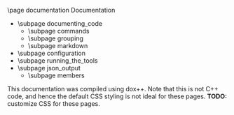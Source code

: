 \page documentation Documentation

- \subpage documenting_code
    - \subpage commands
    - \subpage grouping
    - \subpage markdown
- \subpage configuration
- \subpage running_the_tools
- \subpage json_output
    - \subpage members

This documentation was compiled using dox++. Note that this is not C++ code, and
hence the default CSS styling is not ideal for these pages. **TODO:** customize
CSS for these pages.
